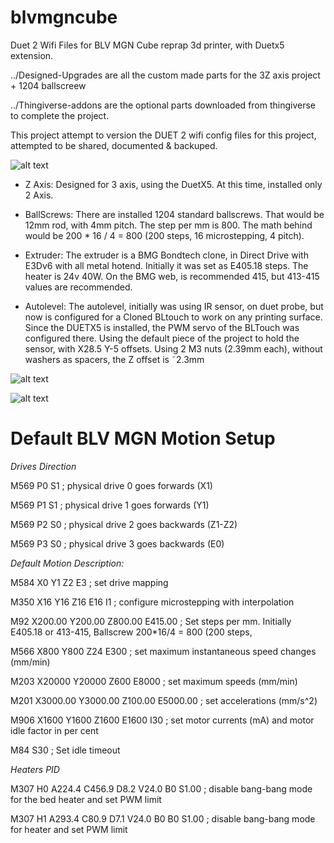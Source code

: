 # blvmgncube
Duet 2 Wifi Files for BLV MGN Cube reprap 3d printer, with Duetx5 extension.

../Designed-Upgrades are all the custom made parts for the 3Z axis project + 1204 ballscreew

../Thingiverse-addons are the optional parts downloaded from thingiverse to complete the project. 

This project attempt to version the DUET 2 wifi config files for this project, attempted to be shared, documented & backuped.

![alt text](https://instagram.faep8-1.fna.fbcdn.net/v/t51.2885-15/e35/82275737_167851857797657_7645829098442912829_n.jpg?_nc_ht=instagram.faep8-1.fna.fbcdn.net&_nc_cat=105&_nc_ohc=AyyRwikUIyIAX8-z1CX&oh=cf19556ed0eab57d8b1e369aa22d8d73&oe=5EB68941 "Blv Mgn Cube")

* Z Axis: 
Designed for 3 axis, using the DuetX5. At this time, installed only 2 Axis.

* BallScrews: 
There are installed 1204 standard ballscrews. That would be 12mm rod, with 4mm pitch.
The step per mm is 800. The math behind would be 200 * 16 / 4 = 800 (200 steps, 16 microstepping, 4 pitch).

* Extruder:
The extruder is a BMG Bondtech clone, in Direct Drive with E3Dv6 with all metal hotend. 
Initially it was set as E405.18 steps. The heater is 24v 40W.
On the BMG web, is recommended 415, but 413-415 values are recommended.
 
* Autolevel:
The autolevel, initially was using IR sensor, on duet probe, but now is configured for a Cloned BLtouch to work on any printing surface.
Since the DUETX5 is installed, the PWM servo of the BLTouch was configured there.
Using the default piece of the project to hold the sensor, with X28.5 Y-5 offsets. Using 2 M3 nuts (2.39mm each), without washers as spacers, the Z offset is ˜2.3mm

![alt text](https://instagram.faep8-2.fna.fbcdn.net/v/t51.2885-15/e35/71184883_2726075894151268_111384618282760399_n.jpg?_nc_ht=instagram.faep8-2.fna.fbcdn.net&_nc_cat=104&_nc_ohc=rqMEmWj2884AX-d0xcP&oh=fa0b87676c06adf0bc90b0c4915d4cf9&oe=5EB54899 "Blv Mgn Extruder")

![alt text](https://instagram.faep8-2.fna.fbcdn.net/v/t51.2885-15/e35/75518386_2548235835446780_9131160443129393729_n.jpg?_nc_ht=instagram.faep8-2.fna.fbcdn.net&_nc_cat=108&_nc_ohc=z04-F6lrMlEAX90RjaZ&oh=e075593c6e0dbc62d0c772a286e888aa&oe=5EB4947A "Blv Mgn Frame")


# Default BLV MGN Motion Setup

*Drives Direction*

M569 P0 S1                                     ; physical drive 0 goes forwards (X1)

M569 P1 S1                                     ; physical drive 1 goes forwards (Y1)

M569 P2 S0                                     ; physical drive 2 goes backwards (Z1-Z2)

M569 P3 S0                                     ; physical drive 3 goes backwards (E0)

*Default Motion Description:*

M584 X0 Y1 Z2 E3                               ; set drive mapping

M350 X16 Y16 Z16 E16 I1                        ; configure microstepping with interpolation

M92 X200.00 Y200.00 Z800.00 E415.00            ; Set steps per mm.  Initially E405.18 or 413-415, Ballscrew 200*16/4 = 800 (200 steps, 

M566 X800 Y800 Z24 E300    					               ; set maximum instantaneous speed changes (mm/min)

M203 X20000 Y20000 Z600 E8000				              ; set maximum speeds (mm/min)

M201 X3000.00 Y3000.00 Z100.00 E5000.00        ; set accelerations (mm/s^2)

M906 X1600 Y1600 Z1600 E1600 I30               ; set motor currents (mA) and motor idle factor in per cent

M84 S30                                        ; Set idle timeout


*Heaters PID*

M307 H0 A224.4 C456.9 D8.2 V24.0 B0 S1.00      ; disable bang-bang mode for the bed heater and set PWM limit

M307 H1 A293.4 C80.9 D7.1 V24.0 B0 B0 S1.00    ; disable bang-bang mode for heater  and set PWM limit


